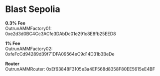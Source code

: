 # Blast Sepolia

**0.3% Fee**  
OutrunAMMFactory01: 0xe2d3d0BC4Cc3ACfe3DAbDc01e291c8E8fb25EED8

**1% Fee**  
OutrunAMMFactory02: 0xfeFcCd94289d39f71DFA09564eC9d14D31b3BeDe

**Router**  
OutrunAMMRouter: 0xEf63848F3105e3a4EF568d8358F80EE5615eE4BF
